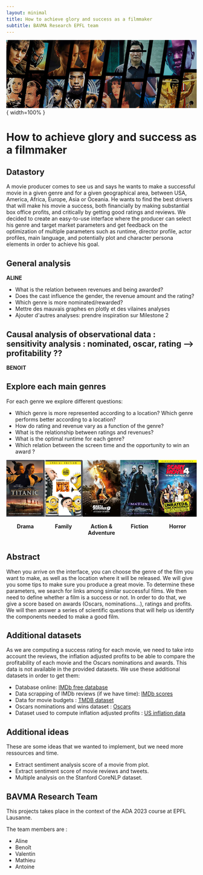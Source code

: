 ```yaml
---
layout: minimal
title: How to achieve glory and success as a filmmaker 
subtitle: BAVMA Research EPFL team
---
```


![movies ribbon](assets/img/movies.jpeg){ width=100% }

# How to achieve glory and success as a filmmaker

## Datastory

A movie producer comes to see us and says he wants to make a successful movie in a given genre and for a given geographical area, between USA, America, Africa, Europe, Asia or Oceania. He wants to find the best drivers that will make his movie a success, both financially by making substantial box office profits, and critically by getting good ratings and reviews. We decided to create an easy-to-use interface where the producer can select his genre and target market parameters and get feedback on the optimization of multiple parameters such as runtime, director profile, actor profiles, main language, and potentially plot and character persona elements in order to achieve his goal. 

## General analysis 

**ALINE**

- What is the relation between revenues and being awarded?
- Does the cast influence the gender, the revenue amount and the rating?
- Which genre is more nominated/rewarded?
- Mettre des mauvais graphes en plotly et des vilaines analyses
- Ajouter d'autres analyses: prendre inspiration sur Milestone 2


## Causal analysis of observational data : sensitivity analysis : nominated, oscar, rating --> profitability ?? 

**BENOIT**




## Explore each main genres 

For each genre we explore different questions:

- Which genre is more represented according to a location? Which genre performs better according to a location?
- How do rating and revenue vary as a function of the genre?
- What is the relationship between ratings and revenues?
- What is the optimal runtime for each genre?
- Which relation between the screen time and the opportunity to win an award ?



<div style="display:flex; justify-content: space-between;">
  <div style="text-align:center;">
    <a href="/drama"><img src="/assets/img/drama.jpeg" alt="Drama" style="width:150px; height:150px;"></a>
    <p><strong>Drama</strong></p>
  </div>
  
  <div style="text-align:center;">
    <a href="/family"><img src="/assets/img/family.jpeg" alt="Family" style="width:150px; height:150px;"></a>
    <p><strong>Family</strong></p>
  </div>
  
  <div style="text-align:center;">
    <a href="/action_adventure"><img src="/assets/img/action.png" alt="Action & Adventure" style="width:150px; height:150px;"></a>
    <p><strong>Action & Adventure</strong></p>
  </div>
  
  <div style="text-align:center;">
    <a href="/fiction"><img src="/assets/img/fiction.jpeg" alt="Fiction" style="width:150px; height:150px;"></a>
    <p><strong>Fiction</strong></p>
  </div>
  
  <div style="text-align:center;">
    <a href="/horror"><img src="/assets/img/horror.jpeg" alt="Horror" style="width:150px; height:150px;"></a>
    <p><strong>Horror</strong></p>
  </div>
</div>


## Abstract

When you arrive on the interface, you can choose the genre of the film you want to make, as well as the location where it will be released. We will give you some tips to make sure you produce a great movie.
To determine these parameters, we search for links among similar successful films. We then need to define whether a film is a success or not. In order to do that, we give a score based on awards (Oscars, nominations...), ratings and profits. 
We will then answer a series of scientific questions that will help us identify the components needed to make a good film.






## Additional datasets

As we are computing a success rating for each movie, we need to take into account the reviews, the inflation adjusted profits to be able to compare the profitability of each movie and the Oscars nominations and awards. This data is not available in the provided datasets. We use these additional datasets in order to get them:

- Database online: [IMDb free database](https://developer.imdb.com/non-commercial-datasets/) 
- Data scrapping of IMDb reviews (if we have time): [IMDb scores](exploration/IMDb_scrapping_v1.ipynb)
- Data for movie budgets : [TMDB dataset](https://www.kaggle.com/datasets/kakarlaramcharan/tmdb-data-0920)
- Oscars nominations and wins dataset : [Oscars](https://www.kaggle.com/datasets/pushpakhinglaspure/oscar-dataset)
- Dataset used to compute inflation adjusted profits : [US inflation data](https://www.kaggle.com/datasets/varpit94/us-inflation-data-updated-till-may-2021)

## Additional ideas

These are some ideas that we wanted to implement, but we need more ressources and time.
- Extract sentiment analysis score of a movie from plot.
- Extract sentiment score of movie reviews and tweets.
- Multiple analysis on the Stanford CoreNLP dataset.


## BAVMA Research Team

This projects takes place in the context of the ADA 2023 course at EPFL Lausanne.

The team members are : 

- Aline
- Benoît
- Valentin
- Mathieu
- Antoine

